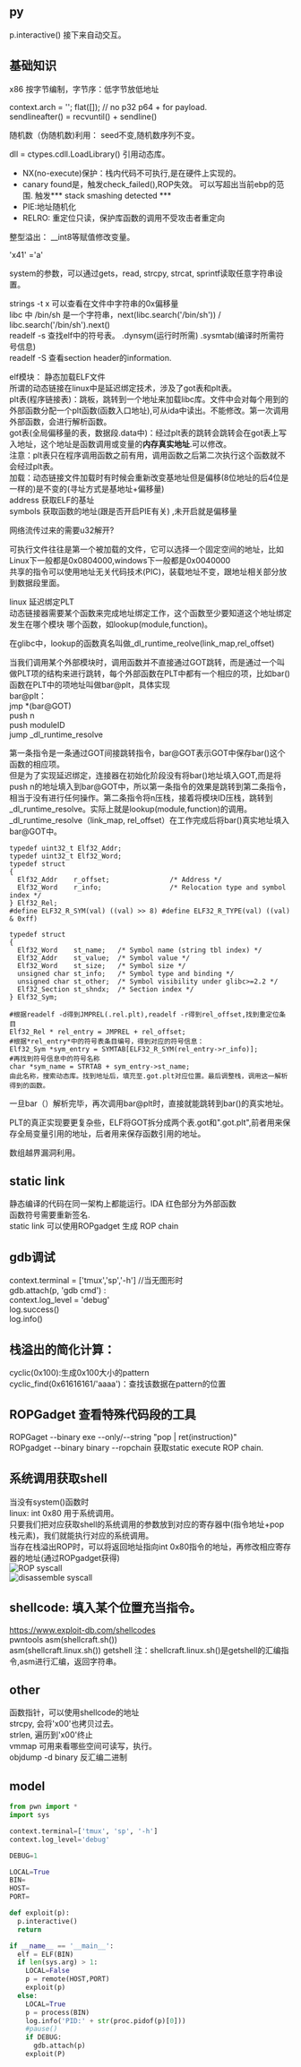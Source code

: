 ## py  
p.interactive() 接下来自动交互。  
## 基础知识  
x86 按字节编制，字节序：低字节放低地址  
    
context.arch = ''; flat([]); // no p32 p64 + for payload.  
sendlineafter() =  recvuntil() + sendline()  
    
随机数（伪随机数)利用： seed不变,随机数序列不变。  
    
dll = ctypes.cdll.LoadLibrary() 引用动态库。  
    
* NX(no-execute)保护：栈内代码不可执行,是在硬件上实现的。  
* canary found是，触发check_failed(),ROP失效。 可以写超出当前ebp的范围. 触发*** stack smashing detected ***  
* PIE:地址随机化  
* RELRO: 重定位只读，保护库函数的调用不受攻击者重定向  
    
整型溢出： __int8等赋值修改变量。  
    
'x41' ='a'  
    
system的参数，可以通过gets，read, strcpy, strcat, sprintf读取任意字符串设置。  
    
strings -t x 可以查看在文件中字符串的0x偏移量  
libc 中 /bin/sh 是一个字符串，next(libc.search('/bin/sh')) / libc.search('/bin/sh').next()  
readelf -s  查找elf中的符号表。 .dynsym(运行时所需)   .sysmtab(编译时所需符号信息)  
readelf -S 查看section header的information.  
    
elf模块： 静态加载ELF文件  
所谓的动态链接在linux中是延迟绑定技术，涉及了got表和plt表。  
plt表(程序链接表)：跳板，跳转到一个地址来加载libc库。文件中会对每个用到的外部函数分配一个plt函数(函数入口地址),可从ida中读出。不能修改。第一次调用外部函数，会进行解析函数。  
got表(全局偏移量的表，数据段.data中)：经过plt表的跳转会跳转会在got表上写入地址，这个地址是函数调用或变量的**内存真实地址**.可以修改。  
注意：plt表只在程序调用函数之前有用，调用函数之后第二次执行这个函数就不会经过plt表。  
加载：动态链接文件加载时有时候会重新改变基地址但是偏移(8位地址的后4位是一样的)是不变的(寻址方式是基地址+偏移量)  
address 获取ELF的基址  
symbols 获取函数的地址(跟是否开启PIE有关) ,未开启就是偏移量  
    
网络流传过来的需要u32解开?  
    
可执行文件往往是第一个被加载的文件，它可以选择一个固定空间的地址，比如Linux下一般都是0x0804000,windows下一般都是0x0040000  
共享的指令可以使用地址无关代码技术(PIC)，装载地址不变，跟地址相关部分放到数据段里面。  
    
linux 延迟绑定PLT  
动态链接器需要某个函数来完成地址绑定工作，这个函数至少要知道这个地址绑定发生在哪个模块 哪个函数，如lookup(module,function)。  
    
在glibc中，lookup的函数真名叫做_dl_runtime_reolve(link_map,rel_offset)  
    
当我们调用某个外部模块时，调用函数并不直接通过GOT跳转，而是通过一个叫做PLT项的结构来进行跳转，每个外部函数在PLT中都有一个相应的项，比如bar()函数在PLT中的项地址叫做bar@plt，具体实现  
bar@plt：  
jmp *(bar@GOT)  
push n  
push moduleID  
jump _dl_runtime_resolve  
    
第一条指令是一条通过GOT间接跳转指令，bar@GOT表示GOT中保存bar()这个函数的相应项。  
但是为了实现延迟绑定，连接器在初始化阶段没有将bar()地址填入GOT,而是将push n的地址填入到bar@GOT中，所以第一条指令的效果是跳转到第二条指令，相当于没有进行任何操作。第二条指令将n压栈，接着将模块ID压栈，跳转到_dl_runtime_resolve。实际上就是lookup(module,function)的调用。  
_dl_runtime_resolve（link_map, rel_offset）在工作完成后将bar()真实地址填入bar@GOT中。  
```
typedef uint32_t Elf32_Addr;
typedef uint32_t Elf32_Word;
typedef struct
{
  Elf32_Addr    r_offset;               /* Address */
  Elf32_Word    r_info;                 /* Relocation type and symbol index */
} Elf32_Rel;
#define ELF32_R_SYM(val) ((val) >> 8) #define ELF32_R_TYPE(val) ((val) & 0xff)

typedef struct
{
  Elf32_Word    st_name;   /* Symbol name (string tbl index) */
  Elf32_Addr    st_value;  /* Symbol value */
  Elf32_Word    st_size;   /* Symbol size */
  unsigned char st_info;   /* Symbol type and binding */
  unsigned char st_other;  /* Symbol visibility under glibc>=2.2 */
  Elf32_Section st_shndx;  /* Section index */
} Elf32_Sym;

#根据readelf -d得到JMPREL(.rel.plt),readelf -r得到rel_offset,找到重定位条目
Elf32_Rel * rel_entry = JMPREL + rel_offset;
#根据*rel_entry*中的符号表条目编号，得到对应的符号信息：
Elf32_Sym *sym_entry = SYMTAB[ELF32_R_SYM(rel_entry->r_info)];
#再找到符号信息中的符号名称
char *sym_name = STRTAB + sym_entry->st_name;
由此名称，搜索动态库。找到地址后，填充至.got.plt对应位置。最后调整栈，调用这一解析得到的函数。

```
一旦bar（）解析完毕，再次调用bar@plt时，直接就能跳转到bar()的真实地址。  
    
PLT的真正实现要更复杂些，ELF将GOT拆分成两个表.got和".got.plt",前者用来保存全局变量引用的地址，后者用来保存函数引用的地址。  
    
数组越界漏洞利用。  
    
## static link  
静态编译的代码在同一架构上都能运行。IDA 红色部分为外部函数  
函数符号需要重新签名.  
static link 可以使用ROPgadget 生成 ROP chain  
    
## gdb调试  
context.terminal = ['tmux','sp','-h'] //当无图形时  
gdb.attach(p, 'gdb cmd') :  
context.log_level = 'debug'  
log.success()  
log.info()
    
## 栈溢出的简化计算：  
cyclic(0x100):生成0x100大小的pattern  
cyclic_find(0x61616161/'aaaa')：查找该数据在pattern的位置  
    
## ROPGadget 查看特殊代码段的工具  
ROPGaget --binary exe --only/--string "pop | ret(instruction)"  
ROPgadget --binary binary --ropchain 获取static execute ROP chain.  
    
## 系统调用获取shell  
当没有system()函数时  
linux: int 0x80 用于系统调用。  
只要我们把对应获取shell的系统调用的参数放到对应的寄存器中(指令地址+pop栈元素)，我们就能执行对应的系统调用。  
当存在栈溢出ROP时，可以将返回地址指向int 0x80指令的地址，再修改相应寄存器的地址(通过ROPgadget获得)  
![](image/ROP_syscall.png "ROP syscall")  
![](image/syscall.png "disassemble syscall")  
    
## shellcode: 填入某个位置充当指令。  
https://www.exploit-db.com/shellcodes  
pwntools  asm(shellcraft.sh())  
asm(shellcraft.linux.sh()) getshell 注：shellcraft.linux.sh()是getshell的汇编指令,asm进行汇编，返回字符串。  
         
## other  
函数指针，可以使用shellcode的地址  
strcpy, 会将'x00'也拷贝过去。  
strlen, 遍历到'x00'终止  
vmmap 可用来看哪些空间可读写，执行。  
objdump -d binary 反汇编二进制  


## model
```python
from pwn import * 
import sys

context.terminal=['tmux', 'sp', '-h']
context.log_level='debug'

DEBUG=1

LOCAL=True
BIN=
HOST=
PORT=

def exploit(p):
  p.interactive()
  return

if __name__ == '__main__':
  elf = ELF(BIN)
  if len(sys.arg) > 1:
    LOCAL=False
    p = remote(HOST,PORT)
    exploit(p)
  else:
    LOCAL=True
    p = process(BIN)
    log.info('PID:' + str(proc.pidof(p)[0]))
    #pause()
    if DEBUG:
      gdb.attach(p)
    exploit(P)
```
